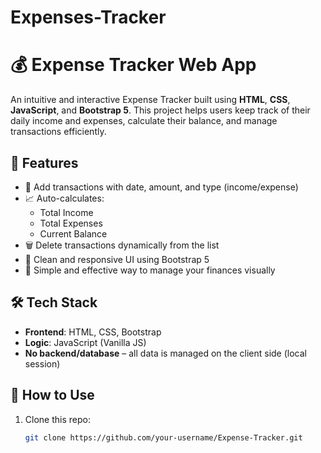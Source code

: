 # Expenses-Tracker
# 💰 Expense Tracker Web App

An intuitive and interactive Expense Tracker built using **HTML**, **CSS**, **JavaScript**, and **Bootstrap 5**. This project helps users keep track of their daily income and expenses, calculate their balance, and manage transactions efficiently.

## 🚀 Features

- 📅 Add transactions with date, amount, and type (income/expense)
- 📈 Auto-calculates:
  - Total Income
  - Total Expenses
  - Current Balance
- 🗑️ Delete transactions dynamically from the list
- 🎨 Clean and responsive UI using Bootstrap 5
- 💼 Simple and effective way to manage your finances visually


## 🛠️ Tech Stack

- **Frontend**: HTML, CSS, Bootstrap
- **Logic**: JavaScript (Vanilla JS)
- **No backend/database** – all data is managed on the client side (local session)


## 🎯 How to Use

1. Clone this repo:
   ```bash
   git clone https://github.com/your-username/Expense-Tracker.git



